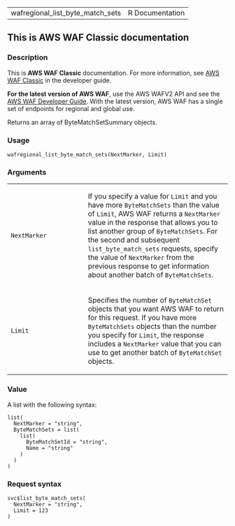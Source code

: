 <table style="width: 100%;">
<tbody>
<tr class="odd">
<td>wafregional_list_byte_match_sets</td>
<td style="text-align: right;">R Documentation</td>
</tr>
</tbody>
</table>

## This is AWS WAF Classic documentation

### Description

This is **AWS WAF Classic** documentation. For more information, see
[AWS WAF
Classic](https://docs.aws.amazon.com/waf/latest/developerguide/classic-waf-chapter.html)
in the developer guide.

**For the latest version of AWS WAF**, use the AWS WAFV2 API and see the
[AWS WAF Developer
Guide](https://docs.aws.amazon.com/waf/latest/developerguide/waf-chapter.html).
With the latest version, AWS WAF has a single set of endpoints for
regional and global use.

Returns an array of ByteMatchSetSummary objects.

### Usage

    wafregional_list_byte_match_sets(NextMarker, Limit)

### Arguments

<table>
<colgroup>
<col style="width: 35%" />
<col style="width: 65%" />
</colgroup>
<tbody>
<tr class="odd">
<td><code
id="wafregional_list_byte_match_sets_:_NextMarker">NextMarker</code></td>
<td><p>If you specify a value for <code>Limit</code> and you have more
<code>ByteMatchSets</code> than the value of <code>Limit</code>, AWS WAF
returns a <code>NextMarker</code> value in the response that allows you
to list another group of <code>ByteMatchSets</code>. For the second and
subsequent <code>list_byte_match_sets</code> requests, specify the value
of <code>NextMarker</code> from the previous response to get information
about another batch of <code>ByteMatchSets</code>.</p></td>
</tr>
<tr class="even">
<td><code
id="wafregional_list_byte_match_sets_:_Limit">Limit</code></td>
<td><p>Specifies the number of <code>ByteMatchSet</code> objects that
you want AWS WAF to return for this request. If you have more
<code>ByteMatchSets</code> objects than the number you specify for
<code>Limit</code>, the response includes a <code>NextMarker</code>
value that you can use to get another batch of <code>ByteMatchSet</code>
objects.</p></td>
</tr>
</tbody>
</table>

### Value

A list with the following syntax:

    list(
      NextMarker = "string",
      ByteMatchSets = list(
        list(
          ByteMatchSetId = "string",
          Name = "string"
        )
      )
    )

### Request syntax

    svc$list_byte_match_sets(
      NextMarker = "string",
      Limit = 123
    )
